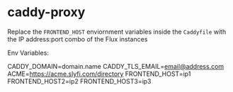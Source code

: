 # caddy-proxy

Replace the ```FRONTEND_HOST``` enviornment variables inside the ```Caddyfile``` with the IP address:port combo of the Flux instances

Env Variables:

CADDY_DOMAIN=domain.name
CADDY_TLS_EMAIL=email@address.com
ACME=https://acme.slyfi.com/directory
FRONTEND_HOST=ip1
FRONTEND_HOST2=ip2
FRONTEND_HOST3=ip3

